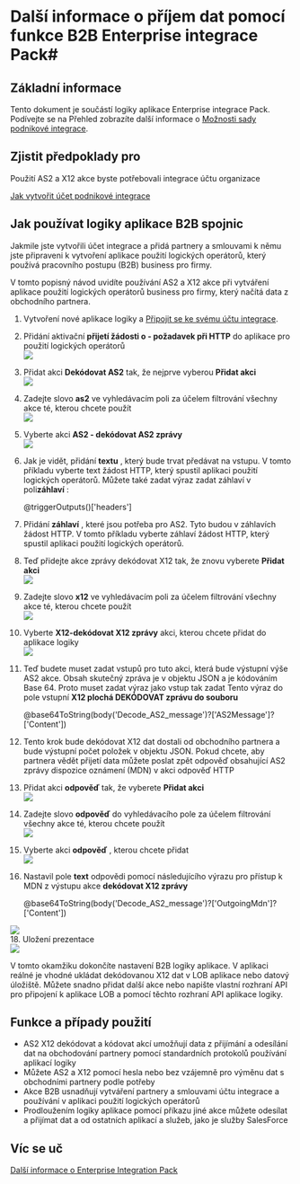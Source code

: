 <properties 
    pageTitle="Vytváření B2B řešení se podnikové integrace Packem | Služba Microsoft Azure aplikací | Microsoft Azure" 
    description="Další informace o příjem dat pomocí funkce B2B Enterprise integrace Pack" 
    services="logic-apps" 
    documentationCenter=".net,nodejs,java"
    authors="msftman" 
    manager="erikre" 
    editor="cgronlun"/>

<tags 
    ms.service="logic-apps" 
    ms.workload="integration" 
    ms.tgt_pltfrm="na" 
    ms.devlang="na" 
    ms.topic="article" 
    ms.date="07/08/2016" 
    ms.author="deonhe"/>

# <a name="learn-about-receiving-data-using-the-b2b-features-of-the-enterprise-integration-pack"></a>Další informace o příjem dat pomocí funkce B2B Enterprise integrace Pack#

## <a name="overview"></a>Základní informace ##

Tento dokument je součástí logiky aplikace Enterprise integrace Pack. Podívejte se na Přehled zobrazíte další informace o [Možnosti sady podnikové integrace](./app-service-logic-enterprise-integration-overview.md).

## <a name="prerequisites"></a>Zjistit předpoklady pro ##

Použití AS2 a X12 akce byste potřebovali integrace účtu organizace

[Jak vytvořit účet podnikové integrace](./app-service-logic-enterprise-integration-accounts.md)

## <a name="how-to-use-the-logic-apps-b2b-connectors"></a>Jak používat logiky aplikace B2B spojnic ##

Jakmile jste vytvořili účet integrace a přidá partnery a smlouvami k němu jste připraveni k vytvoření aplikace použití logických operátorů, který používá pracovního postupu (B2B) business pro firmy.

V tomto popisný návod uvidíte používání AS2 a X12 akce při vytváření aplikace použití logických operátorů business pro firmy, který načítá data z obchodního partnera.

1. Vytvoření nové aplikace logiky a [Připojit se ke svému účtu integrace](./app-service-logic-enterprise-integration-accounts.md).  
2. Přidání aktivační **přijetí žádosti o - požadavek při HTTP** do aplikace pro použití logických operátorů  
![](./media/app-service-logic-enterprise-integration-b2b/flatfile-1.png)  
3. Přidat akci **Dekódovat AS2** tak, že nejprve vyberou **Přidat akci**  
![](./media/app-service-logic-enterprise-integration-b2b/transform-2.png)  
4. Zadejte slovo **as2** ve vyhledávacím poli za účelem filtrování všechny akce té, kterou chcete použít  
![](./media/app-service-logic-enterprise-integration-b2b/b2b-5.png)  
6. Vyberte akci **AS2 - dekódovat AS2 zprávy**  
![](./media/app-service-logic-enterprise-integration-b2b/b2b-6.png)  
7. Jak je vidět, přidání **textu** , který bude trvat předávat na vstupu. V tomto příkladu vyberte text žádost HTTP, který spustil aplikaci použití logických operátorů. Můžete také zadat výraz zadat záhlaví v poli**záhlaví** :

    @triggerOutputs()['headers']

8. Přidání **záhlaví** , které jsou potřeba pro AS2. Tyto budou v záhlavích žádost HTTP. V tomto příkladu vyberte záhlaví žádost HTTP, který spustil aplikaci použití logických operátorů.
9. Teď přidejte akce zprávy dekódovat X12 tak, že znovu vyberete **Přidat akci**  
![](./media/app-service-logic-enterprise-integration-b2b/b2b-9.png)   
10. Zadejte slovo **x12** ve vyhledávacím poli za účelem filtrování všechny akce té, kterou chcete použít  
![](./media/app-service-logic-enterprise-integration-b2b/b2b-10.png)  
11. Vyberte **X12-dekódovat X12 zprávy** akci, kterou chcete přidat do aplikace logiky  
![](./media/app-service-logic-enterprise-integration-b2b/b2b-as2message.png)  
12. Teď budete muset zadat vstupů pro tuto akci, která bude výstupní výše AS2 akce. Obsah skutečný zpráva je v objektu JSON a je kódováním Base 64. Proto muset zadat výraz jako vstup tak zadat Tento výraz do pole vstupní **X12 plochá DEKÓDOVAT zprávu do souboru**  

    @base64ToString(body('Decode_AS2_message')?['AS2Message']?['Content'])  

13. Tento krok bude dekódovat X12 dat dostali od obchodního partnera a bude výstupní počet položek v objektu JSON. Pokud chcete, aby partnera vědět přijetí data můžete poslat zpět odpověď obsahující AS2 zprávy dispozice oznámení (MDN) v akci odpověď HTTP  
14. Přidat akci **odpověď** tak, že vyberete **Přidat akci**   
![](./media/app-service-logic-enterprise-integration-b2b/b2b-14.png)  
15. Zadejte slovo **odpověď** do vyhledávacího pole za účelem filtrování všechny akce té, kterou chcete použít  
![](./media/app-service-logic-enterprise-integration-b2b/b2b-15.png)  
16. Vyberte akci **odpověď** , kterou chcete přidat  
![](./media/app-service-logic-enterprise-integration-b2b/b2b-16.png)  
17. Nastavil pole **text** odpovědi pomocí následujícího výrazu pro přístup k MDN z výstupu akce **dekódovat X12 zprávy**  

    @base64ToString(body('Decode_AS2_message')?['OutgoingMdn']?['Content'])  

![](./media/app-service-logic-enterprise-integration-b2b/b2b-17.png)  
18. Uložení prezentace  
![](./media/app-service-logic-enterprise-integration-b2b/transform-5.png)  

V tomto okamžiku dokončíte nastavení B2B logiky aplikace. V aplikaci reálné je vhodné ukládat dekódovanou X12 dat v LOB aplikace nebo datový úložiště. Můžete snadno přidat další akce nebo napište vlastní rozhraní API pro připojení k aplikace LOB a pomocí těchto rozhraní API aplikace logiky.

## <a name="features-and-use-cases"></a>Funkce a případy použití ##

- AS2 X12 dekódovat a kódovat akcí umožňují data z přijímání a odesílání dat na obchodování partnery pomocí standardních protokolů používání aplikací logiky  
- Můžete AS2 a X12 pomocí hesla nebo bez vzájemně pro výměnu dat s obchodními partnery podle potřeby
- Akce B2B usnadňují vytváření partnery a smlouvami účtu integrace a používání v aplikaci použití logických operátorů  
- Prodloužením logiky aplikace pomocí příkazu jiné akce můžete odesílat a přijímat dat a od ostatních aplikací a služeb, jako je služby SalesForce  

## <a name="learn-more"></a>Víc se uč ##

[Další informace o Enterprise Integration Pack](./app-service-logic-enterprise-integration-overview.md)  
